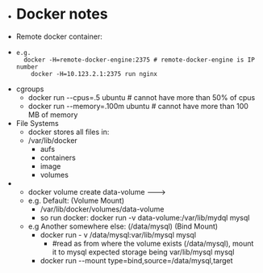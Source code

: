 - # Docker notes
- Remote docker container:
- ```
  e.g.
  	docker -H=remote-docker-engine:2375	# remote-docker-engine is IP number
      docker -H=10.123.2.1:2375 run nginx
  ```
- cgroups
	- docker run --cpus=.5 ubuntu                  # cannot have more than 50% of cpus
	- docker run --memory=.100m ubuntu      # cannot have more than 100 MB of memory
- File Systems
	- docker stores all files in:
	- /var/lib/docker
		- aufs
		- containers
		- image
		- volumes
-
	- docker volume create data-volume --->
	- e.g. Default: (Volume Mount)
		- /var/lib/docker/volumes/data-volume
		- so run docker: docker run -v data-volume:/var/lib/mydql mysql
	- e.g Another somewhere else: (/data/mysql) (Bind Mount)
		- docker run - v /data/mysql:var/lib/mysql mysql
			- #read as from where the volume exists (/data/mysql), mount it to mysql expected storage being var/lib/mysql mysql
		- docker run --mount type=bind,source=/data/mysql,target